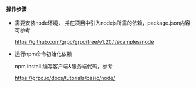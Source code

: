 #### 操作步骤
* 需要安装node环境， 并在项目中引入nodejs所需的依赖，package.json内容可参考


    https://github.com/grpc/grpc/tree/v1.20.1/examples/node    


* 运行npm命令初始化依赖

    
    npm install
编写客户端&服务端代码，参考


    https://grpc.io/docs/tutorials/basic/node/